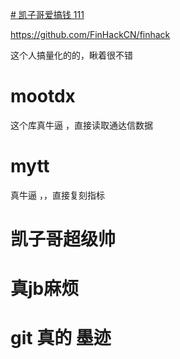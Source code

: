 [# 凯子哥爱搞钱
111
](https://github.com/LK791/finhack-)

https://github.com/FinHackCN/finhack

这个人搞量化的的，瞅着很不错


# mootdx 
这个库真牛逼  ，直接读取通达信数据

# mytt
真牛逼 ，，直接复刻指标




# 凯子哥超级帅




# 真jb麻烦


#  git 真的 墨迹
